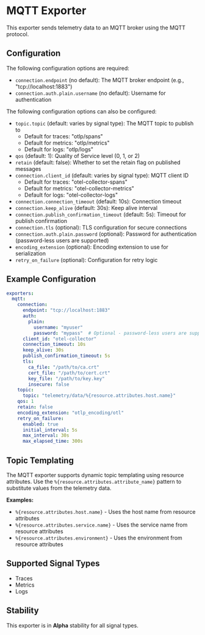 # MQTT Exporter

This exporter sends telemetry data to an MQTT broker using the MQTT protocol.

## Configuration

The following configuration options are required:

- `connection.endpoint` (no default): The MQTT broker endpoint (e.g., "tcp://localhost:1883")
- `connection.auth.plain.username` (no default): Username for authentication

The following configuration options can also be configured:

- `topic.topic` (default: varies by signal type): The MQTT topic to publish to
  - Default for traces: "otlp/spans"
  - Default for metrics: "otlp/metrics" 
  - Default for logs: "otlp/logs"
- `qos` (default: 1): Quality of Service level (0, 1, or 2)
- `retain` (default: false): Whether to set the retain flag on published messages
- `connection.client_id` (default: varies by signal type): MQTT client ID
  - Default for traces: "otel-collector-spans"
  - Default for metrics: "otel-collector-metrics"
  - Default for logs: "otel-collector-logs"
- `connection.connection_timeout` (default: 10s): Connection timeout
- `connection.keep_alive` (default: 30s): Keep alive interval
- `connection.publish_confirmation_timeout` (default: 5s): Timeout for publish confirmation
- `connection.tls` (optional): TLS configuration for secure connections
- `connection.auth.plain.password` (optional): Password for authentication (password-less users are supported)
- `encoding_extension` (optional): Encoding extension to use for serialization
- `retry_on_failure` (optional): Configuration for retry logic

## Example Configuration

```yaml
exporters:
  mqtt:
    connection:
      endpoint: "tcp://localhost:1883"
      auth:
        plain:
          username: "myuser"
          password: "mypass"  # Optional - password-less users are supported
      client_id: "otel-collector"
      connection_timeout: 10s
      keep_alive: 30s
      publish_confirmation_timeout: 5s
      tls:
        ca_file: "/path/to/ca.crt"
        cert_file: "/path/to/cert.crt"
        key_file: "/path/to/key.key"
        insecure: false
    topic:
      topic: "telemetry/data/%{resource.attributes.host.name}"
    qos: 1
    retain: false
    encoding_extension: "otlp_encoding/otl"
    retry_on_failure:
      enabled: true
      initial_interval: 5s
      max_interval: 30s
      max_elapsed_time: 300s
```

## Topic Templating

The MQTT exporter supports dynamic topic templating using resource attributes. Use the `%{resource.attributes.attribute_name}` pattern to substitute values from the telemetry data.

**Examples:**
- `%{resource.attributes.host.name}` - Uses the host name from resource attributes
- `%{resource.attributes.service.name}` - Uses the service name from resource attributes
- `%{resource.attributes.environment}` - Uses the environment from resource attributes


## Supported Signal Types

- Traces
- Metrics  
- Logs

## Stability

This exporter is in **Alpha** stability for all signal types. 
